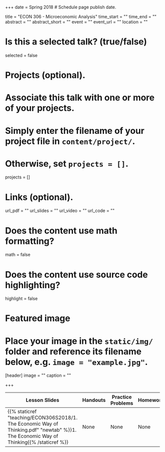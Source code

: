 +++
date = Spring 2018  # Schedule page publish date.

title = "ECON 306 - Microeconomic Analysis"
time_start = ""
time_end = ""
abstract = ""
abstract_short = ""
event = ""
event_url = ""
location = ""

# Is this a selected talk? (true/false)
selected = false

# Projects (optional).
#   Associate this talk with one or more of your projects.
#   Simply enter the filename of your project file in `content/project/`.
#   Otherwise, set `projects = []`.
projects = []

# Links (optional).
url_pdf = ""
url_slides = ""
url_video = ""
url_code = ""

# Does the content use math formatting?
math = false

# Does the content use source code highlighting?
highlight = false

# Featured image
# Place your image in the `static/img/` folder and reference its filename below, e.g. `image = "example.jpg"`.
[header]
image = ""
caption = ""

+++


| Lesson Slides | Handouts | Practice Problems | Homework |
|---|---|----|---|
| {{% staticref "teaching/ECON306S2018/1. The Economic Way of Thinking.pdf" "newtab" %}}1. The Economic Way of Thinking{{% /staticref %}} | None | None | None |
